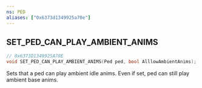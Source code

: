 ```yaml
---
ns: PED
aliases: ["0x6373d1349925a70e"]
---
```

## SET_PED_CAN_PLAY_AMBIENT_ANIMS

```c
// 0x6373D1349925A70E
void SET_PED_CAN_PLAY_AMBIENT_ANIMS(Ped ped, bool AlllowAmbientAnims);
```

Sets that a ped can play ambient idle anims. Even if set, ped can still play ambient base anims.

